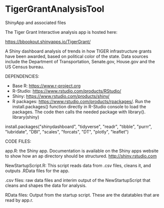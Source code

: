 # TigerGrantAnalysisTool
ShinyApp and associated files 

The Tiger Grant Interactive analysis app is hosted here:

https://bbookout.shinyapps.io/TigerGrant/

A Shiny dashboard analysis of trends in how TIGER infrastructure grants have been awarded, based on political color of the state.   Data sources include the Department of Transportation, Senate.gov, House.gov and the US Census bureau.

DEPENDENCIES:

* Base R: https://www.r-project.org
* R-Studio:   https://www.rstudio.com/products/RStudio/
* Shiny: https://www.rstudio.com/products/shiny/
* R packages:  https://www.rstudio.com/products/rpackages/.  Run the install.packages() function directly in R-Studio console to load the packages. The code then calls the needed package with library().  library(shiny)

install.packages("shinydashboard", "tidyverse", "readr", "tibble", "purrr", "lubridate", "DBI", "scales", "forcats", "DT", "plotly", "leaflet")

CODE FILES:

app.R:   the Shiny app.  Documentation is available on the Shiny apps website to show how an ap directory should be structured.   http://shiny.rstudio.com

NewStartupScript.R: This script reads data from .csv files, cleans it, and outputs .RData files for the app.

.csv files:  raw data files and interim output of the NewStartupScript that cleans and shapes the data for analysis.

RData files:   Output from the startup script.  These are the datatables that are read by app.r.  
